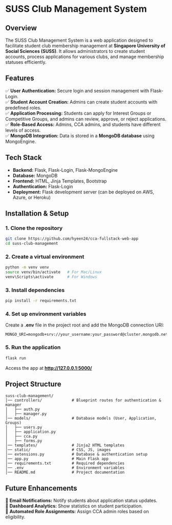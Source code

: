 # **SUSS Club Management System**  

## **Overview**  
The SUSS Club Management System is a web application designed to facilitate student club membership management at **Singapore University of Social Sciences (SUSS)**. It allows administrators to create student accounts, process applications for various clubs, and manage membership statuses efficiently.  

## **Features**  
✅ **User Authentication:** Secure login and session management with Flask-Login.  
✅ **Student Account Creation:** Admins can create student accounts with predefined roles.  
✅ **Application Processing:** Students can apply for Interest Groups or Competitive Groups, and admins can review, approve, or reject applications.  
✅ **Role-Based Access:** Admins, CCA admins, and students have different levels of access.  
✅ **MongoDB Integration:** Data is stored in a **MongoDB database** using MongoEngine.  

## **Tech Stack**  
- **Backend:** Flask, Flask-Login, Flask-MongoEngine  
- **Database:** MongoDB  
- **Frontend:** HTML, Jinja Templates, Bootstrap  
- **Authentication:** Flask-Login  
- **Deployment:** Flask development server (can be deployed on AWS, Azure, or Heroku)  

## **Installation & Setup**  
### **1. Clone the repository**  
```bash
git clone https://github.com/hyeen24/cca-fullstack-web-app
cd suss-club-management
```

### **2. Create a virtual environment**  
```bash
python -m venv venv
source venv/bin/activate   # For Mac/Linux
venv\Scripts\activate      # For Windows
```

### **3. Install dependencies**  
```bash
pip install -r requirements.txt
```

### **4. Set up environment variables**  
Create a **.env** file in the project root and add the MongoDB connection URI:  
```
MONGO_URI=mongodb+srv://your_username:your_password@cluster.mongodb.net/suss
```

### **5. Run the application**  
```bash
flask run
```
Access the app at **http://127.0.0.1:5000/**  

## **Project Structure**  
```
suss-club-management/
│── controllers/             # Blueprint routes for authentication & manager
│   ├── auth.py
│   ├── manager.py
│── models/                  # Database models (User, Application, Groups)
│   ├── users.py
│   ├── application.py
│   ├── cca.py
│   ├── forms.py
│── templates/               # Jinja2 HTML templates
│── static/                  # CSS, JS, images
│── extensions.py            # Database & authentication setup
│── app.py                   # Main Flask app
│── requirements.txt         # Required dependencies
│── .env                     # Environment variables
│── README.md                # Project documentation
```

## **Future Enhancements**  
🚀 **Email Notifications:** Notify students about application status updates.  
🚀 **Dashboard Analytics:** Show statistics on student participation.  
🚀 **Automated Role Assignments:** Assign CCA admin roles based on eligibility.  



